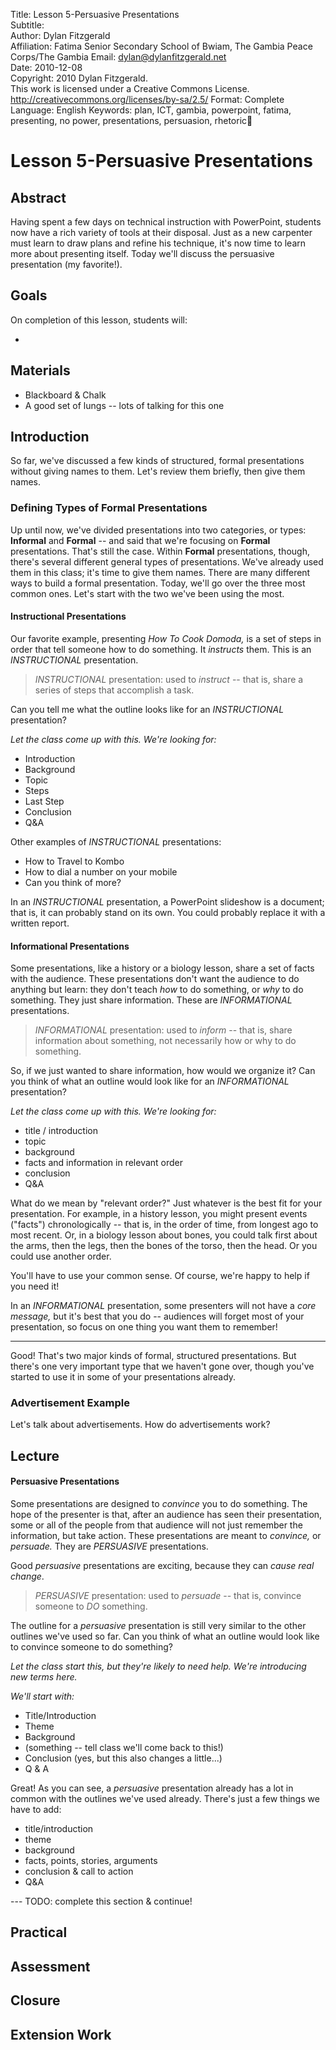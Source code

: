 Title:			Lesson 5-Persuasive Presentations  
Subtitle:		  	
Author:			Dylan Fitzgerald  
Affiliation:	Fatima Senior Secondary School of Bwiam, The Gambia
                Peace Corps/The Gambia
Email:			dylan@dylanfitzgerald.net  
Date:			2010-12-08  
Copyright:		2010 Dylan Fitzgerald.  
				This work is licensed under a Creative Commons License.  
				http://creativecommons.org/licenses/by-sa/2.5/
Format:			Complete
Language:		English
Keywords:		plan, ICT, gambia, powerpoint, fatima, presenting, no power, presentations, persuasion, rhetoric

# Lesson 5-Persuasive Presentations #

## Abstract ##

Having spent a few days on technical instruction with PowerPoint, students now have a rich variety of tools at their disposal. Just as a new carpenter must learn to draw plans and refine his technique, it's now time to learn more about presenting itself.  Today we'll discuss the persuasive presentation (my favorite!).

## Goals ##

On completion of this lesson, students will:

 * 

## Materials ##

 * Blackboard & Chalk
 * A good set of lungs -- lots of talking for this one

## Introduction ##

So far, we've discussed a few kinds of structured, formal presentations without giving names to them.  Let's review them briefly, then give them names.

### Defining Types of Formal Presentations ###

Up until now, we've divided presentations into two categories, or types: **Informal** and **Formal** -- and said that we're focusing on **Formal** presentations.  That's still the case.  Within **Formal** presentations, though, there's several different general types of presentations.  We've already used them in this class; it's time to give them names.  There are many different ways to build a formal presentation.  Today, we'll go over the three most common ones.  Let's start with the two we've been using the most.

#### Instructional Presentations ####

Our favorite example, presenting _How To Cook Domoda,_ is a set of steps in order that tell someone how to do something.  It _instructs_ them.  This is an _INSTRUCTIONAL_ presentation.

> _INSTRUCTIONAL_ presentation: used to _instruct_ -- that is, share a series of steps that accomplish a task.

Can you tell me what the outline looks like for an _INSTRUCTIONAL_ presentation?

_Let the class come up with this.  We're looking for:_

* Introduction
* Background
* Topic
* Steps
* Last Step
* Conclusion
* Q&A

Other examples of _INSTRUCTIONAL_ presentations:

* How to Travel to Kombo
* How to dial a number on your mobile
* Can you think of more?

In an _INSTRUCTIONAL_ presentation, a PowerPoint slideshow is a document; that is, it can probably stand on its own.  You could probably replace it with a written report.

#### Informational Presentations ####

Some presentations, like a history or a biology lesson, share a set of facts with the audience.  These presentations don't want the audience to do anything but learn: they don't teach _how_ to do something, or _why_ to do something.  They just share information.  These are _INFORMATIONAL_ presentations.

> _INFORMATIONAL_ presentation: used to _inform_ -- that is, share information about 
> something, not necessarily how or why to do something.

So, if we just wanted to share information, how would we organize it? Can you think of
what an outline would look like for an _INFORMATIONAL_ presentation?

_Let the class come up with this. We're looking for:_

* title / introduction
* topic
* background
* facts and information in relevant order
* conclusion
* Q&A

What do we mean by "relevant order?" Just whatever is the best fit for your presentation.  For example, in a history lesson, you might present events ("facts") chronologically -- that is, in the order of time, from longest ago to most recent.  Or, in a biology lesson about bones, you could talk first about the arms, then the legs, then the bones of the torso, then the head.  Or you could use another order.

You'll have to use your common sense.  Of course, we're happy to help if you need it!

In an _INFORMATIONAL_ presentation, some presenters will not have a _core message,_ but it's best that you do -- audiences will forget most of your presentation, so focus on one thing you want them to remember!

* * * 

Good!  That's two major kinds of formal, structured presentations.  But there's one very important type that we haven't gone over, though you've started to use it in some of your presentations already.

### Advertisement Example ###

Let's talk about advertisements.  How do advertisements work?


## Lecture ##

#### Persuasive Presentations ####

Some presentations are designed to _convince_ you to do something.  The hope of the presenter is that, after an audience has seen their presentation, some or all of the people from that audience will not just remember the information, but take action.  These presentations are meant to _convince,_ or _persuade._ They are _PERSUASIVE_ presentations.

Good _persuasive_ presentations are exciting, because they can _cause real change_.

> _PERSUASIVE_ presentation: used to _persuade_ -- that is, convince someone to _DO_ something.

The outline for a _persuasive_ presentation is still very similar to the other outlines 
we've used so far.  Can you think of what an outline would look like to convince someone
to do something?

_Let the class start this, but they're likely to need help. We're introducing new terms here._

_We'll start with:_

* Title/Introduction
* Theme
* Background
* (something -- tell class we'll come back to this!)
* Conclusion (yes, but this also changes a little...)
* Q & A

Great!  As you can see, a _persuasive_ presentation already has a lot in common with the outlines
we've used already.  There's just a few things we have to add:

* title/introduction
* theme
* background
* facts, points, stories, arguments
* conclusion & call to action
* Q&A

--- TODO: complete this section & continue!

## Practical ##


## Assessment ##


## Closure ##


## Extension Work ##


